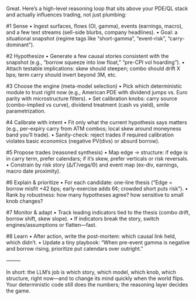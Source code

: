 Great. Here’s a high-level reasoning loop that sits above your PDE/QL stack and actually influences trading, not just plumbing:

#1 Sense
	•	Ingest surfaces, flows (OI, gamma), events (earnings, macro), and a few text streams (sell-side blurbs, company headlines).
	•	Goal: a situational snapshot (regime tags like “short-gamma”, “event-risk”, “carry-dominant”).

#2 Hypothesize
	•	Generate a few causal stories consistent with the snapshot (e.g., “borrow squeeze into low float,” “pre-CPI vol hoarding”).
	•	Attach testable implications: skew should steepen; combo should drift X bps; term carry should invert beyond 3M, etc.

#3 Choose the engine (meta-model selection)
	•	Pick which deterministic module to trust right now (e.g., American PDE with dividend jumps vs. Euro parity with microstructure filters).
	•	Set calibration knobs: carry source (combo-implied vs curve), dividend treatment (cash vs yield), smile parametrization.

#4 Calibrate with intent
	•	Fit only what the current hypothesis says matters (e.g., per-expiry carry from ATM combos; local skew around moneyness band you’ll trade).
	•	Sanity-check: reject trades if required calibration violates basic economics (negative PV(divs) or absurd borrow).

#5 Propose trades (reasoned synthesis)
	•	Map edge → structure: if edge is in carry term, prefer calendars; if it’s skew, prefer verticals or risk reversals.
	•	Constrain by risk story (Δ/Γ/vega/Θ) and event map (ex-div, earnings, macro date proximity).

#6 Explain & prioritize
	•	For each candidate: one-line thesis (“Edge = borrow misfit +42 bps; early-exercise adds 6¢; crowded short puts risk”).
	•	Rank by robustness: how many hypotheses agree? how sensitive to small knob changes?

#7 Monitor & adapt
	•	Track leading indicators tied to the thesis (combo drift, borrow shift, skew slope).
	•	If indicators break the story, switch engines/assumptions or flatten—fast.

#8 Learn
	•	After action, write the post-mortem: which causal link held, which didn’t.
	•	Update a tiny playbook: “When pre-event gamma is negative and borrow rising, prioritize put calendars over outright.”

⸻

In short: the LLM’s job is which story, which model, which knob, which structure, right now—and to change its mind quickly when the world flips. Your deterministic code still does the numbers; the reasoning layer decides the game.
